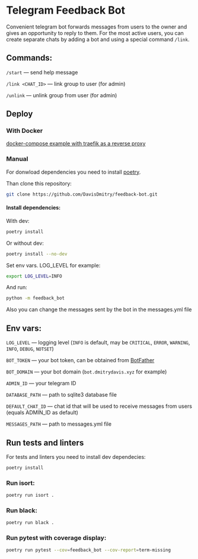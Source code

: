 # Telegram Feedback Bot

Convenient telegram bot forwards messages from users to the owner and gives an opportunity to reply to them. For the most active users, you can create separate chats by adding a bot and using a special command `/link`.

## Commands:

`/start` — send help message

`/link <CHAT_ID>` — link group to user (for admin)

`/unlink` — unlink group from user (for admin)

## Deploy

### With Docker

[docker-compose example with traefik as a reverse proxy](https://github.com/DavisDmitry/feedback-bot/blob/master/docker-compose.yml)

### Manual

For donwload dependencies you need to install [poetry](https://python-poetry.org/).

Than clone this repository:

```bash
git clone https://github.com/DavisDmitry/feedback-bot.git
```

#### Install dependencies:

With dev:

```bash
poetry install
```

Or without dev:

```bash
poetry install --no-dev
```

Set env vars. LOG_LEVEL for example:

```bash
export LOG_LEVEL=INFO
```

And run:

```bash
python -m feedback_bot
```

Also you can change the messages sent by the bot in the messages.yml file

## Env vars:

`LOG_LEVEL` — logging level (`INFO` is default, may be `CRITICAL`, `ERROR`, `WARNING`, `INFO`, `DEBUG`, `NOTSET`)

`BOT_TOKEN` — your bot token, can be obtained from [BotFather](https://t.me/botfather)

`BOT_DOMAIN` — your bot domain (`bot.dmitrydavis.xyz` for example)

`ADMIN_ID` — your telegram ID

`DATABASE_PATH` — path to sqlite3 database file

`DEFAULT_CHAT_ID` — chat id that will be used to receive messages from users (equals ADMIN_ID as default)

`MESSAGES_PATH` — path to messages.yml file

## Run tests and linters

For tests and linters you need to install dev dependecies:

```bash
poetry install
```

### Run isort:

```bash
poetry run isort .
```

### Run black:

```bash
poetry run black .
```

### Run pytest with coverage display:

```bash
poetry run pytest --cov=feedback_bot --cov-report=term-missing
```
